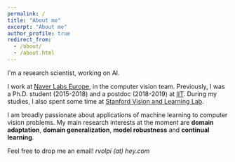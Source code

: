 ```yaml
---
permalink: /
title: "About me"
excerpt: "About me"
author_profile: true
redirect_from: 
  - /about/
  - /about.html
---
```


I'm a research scientist, working on AI.

I work at [Naver Labs Europe](https://europe.naverlabs.com/), in the computer vision team. Previously, I was a Ph.D. student (2015-2018) and a postdoc (2018-2019) at [IIT](https://www.iit.it). During my studies, I also spent some time at [Stanford Vision and Learning Lab](http://svl.stanford.edu/).

I am broadly passionate about applications of machine learning to computer vision problems. My main research interests at the moment are **domain adaptation**, **domain generalization**, **model robustness** and **continual learning**.

Feel free to drop me an email! *rvolpi (at) hey.com*
